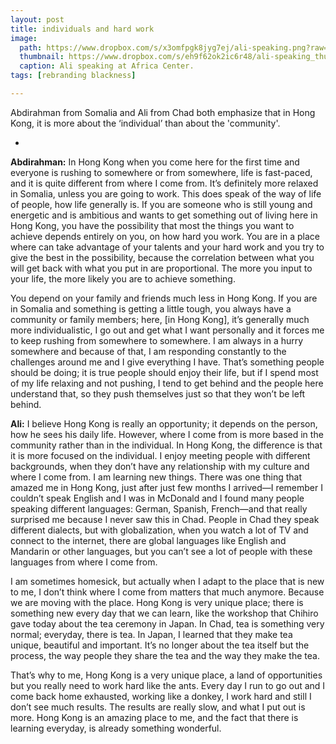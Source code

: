 ```yaml
---
layout: post
title: individuals and hard work
image:
  path: https://www.dropbox.com/s/x3omfpgk8jyg7ej/ali-speaking.png?raw=1
  thumbnail: https://www.dropbox.com/s/eh9f62ok2ic6r48/ali-speaking_thumbnail.png?raw=1
  caption: Ali speaking at Africa Center.
tags: [rebranding blackness]

---
```


Abdirahman from Somalia and Ali from Chad both emphasize that in Hong Kong, it is more about the ‘individual’ than about the 'community'.

<!--more-->

-

**Abdirahman:** In Hong Kong when you come here for the first time and everyone is rushing to somewhere or from somewhere, life is fast-paced, and it is quite different from where I come from. It’s definitely more relaxed in Somalia, unless you are going to work. This does speak of the way of life of people, how life generally is. If you are someone who is still young and energetic and is ambitious and wants to get something out of living here in Hong Kong, you have the possibility that most the things you want to achieve depends entirely on you, on how hard you work. You are in a place where can take advantage of your talents and your hard work and you try to give the best in the possibility, because the correlation between what you will get back with what you put in are proportional. The more you input to your life, the more likely you are to achieve something. 

You depend on your family and friends much less in Hong Kong. If you are in Somalia and something is getting a little tough, you always have a community or family members; here, [in Hong Kong], it’s generally much more individualistic, I go out and get what I want personally and it forces me to keep rushing from somewhere to somewhere. I am always in a hurry somewhere and because of that, I am responding constantly to the challenges around me and I give everything I have. That’s something people should be doing; it is true people should enjoy their life, but if I spend most of my life relaxing and not pushing, I tend to get behind and the people here understand that, so they push themselves just so that they won’t be left behind. 

**Ali:** I believe Hong Kong is really an opportunity; it depends on the person, how he sees his daily life. However, where I come from is more based in the community rather than in the individual. In Hong Kong, the difference is that it is more focused on the individual. I enjoy meeting people with different backgrounds, when they don’t have any relationship with my culture and where I come from. I am learning new things. There was one thing that amazed me in Hong Kong, just after just few months I arrived—I remember I couldn’t speak English and I was in McDonald and I found many people speaking different languages: German, Spanish, French—and that really surprised me because I never saw this in Chad. People in Chad they speak different dialects, but with globalization, when you watch a lot of TV and connect to the internet, there are global languages like English and Mandarin or other languages, but you can’t see a lot of people with these languages from where I come from. 

I am sometimes homesick, but actually when I adapt to the place that is new to me, I don’t think where I come from matters that much anymore. Because we are moving with the place. Hong Kong is very unique place; there is something new every day that we can learn, like the workshop that Chihiro gave today about the tea ceremony in Japan. In Chad, tea is something very normal; everyday, there is tea. In Japan, I learned that they make tea unique, beautiful and important. It’s no longer about the tea itself but the process, the way people they share the tea and the way they make the tea. 

That’s why to me, Hong Kong is a very unique place, a land of opportunities but you really need to work hard like the ants. Every day I run to go out and I come back home exhausted, working like a donkey, I work hard and still I don’t see much results. The results are really slow, and what I put out is more. Hong Kong is an amazing place to me, and the fact that there is learning everyday, is already something wonderful.



